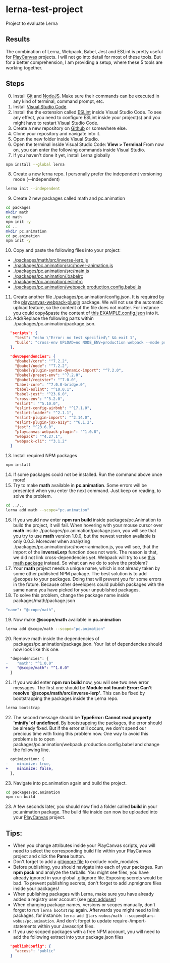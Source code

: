 # lerna-test-project
Project to evaluate Lerna

## Results
The combination of Lerna, Webpack, Babel, Jest and ESLint is pretty useful for [PlayCanvas](https://playcanvas.com/) projects.
I will not go into detail for most of these tools. But for a better comprehension, I am providing 
a setup, where these 5 tools are working together.

## Steps
0. Install [Git](https://git-scm.com/) and [NodeJS](https://nodejs.org/en/).
Make sure their commands can be executed in any kind of terminal, command prompt, etc.
1. Install [Visual Studio Code](https://code.visualstudio.com/).
2. Install the the extension called [ESLint](https://eslint.org/) inside Visual Studio Code. To see any effect,
you need to configure ESLint inside your project(s) and you might have to restart Visual Studio Code.
3. Create a new repository on [Github](https://github.com/) or somewhere else.
4. Clone your repository and navigate into it.
5. Open the new folder inside Visual Studio.
6. Open the terminal inside Visual Studio Code: **View > Terminal** From now on, you can enter the following commands inside Visual Studio.
7. If you haven't done it yet, install Lerna globally
```bash
npm install --global lerna
```
8. Create a new lerna repo. I personally prefer the independent versioning mode (--independent)
```bash
lerna init --independent
```
9. Create 2 new packages called math and pc.animation
```bash
cd packages
mkdir math
cd math
npm init -y
cd ..
mkdir pc.animation
cd pc.animation
npm init -y
```
10. Copy and paste the following files into your project:
- [./packages/math/src/inverse-lerp.js](./packages/math/src/inverse-lerp.js)
- [./packages/pc.animation/src/hover-animation.js](./packages/pc.animation/src/hover-animation.js)
- [./packages/pc.animation/src/main.js](./packages/pc.animation/src/main.js)
- [./packages/pc.animation/.babelrc](./packages/pc.animation/.babelrc)
- [./packages/pc.animation/.eslintrc](./packages/pc.animation/.eslintrc)
- [./packages/pc.animation/webpack.production.config.babel.js](./packages/pc.animation/webpack.production.config.babel.js)
11. Create another file ./packages/pc.animation/config.json. It is required by the [playcanvas-webpack-plugin](https://www.npmjs.com/package/playcanvas-webpack-plugin) package. We will not use the automatic upload feature, so the content of the file does not matter. For instance you could copy&paste the content of [this EXAMPLE.config.json](./packages/pc.animation/EXAMPLE.config.json) into it.
12. Add/Replace the following parts within ./packages/pc.animation/package.json.
```json
  "scripts": {
    "test": "echo \"Error: no test specified\" && exit 1",
    "build": "cross-env UPLOAD=no NODE_ENV=production webpack --mode production --config webpack.production.config.babel.js"
  },
```
```json
  "devDependencies": {
    "@babel/core": "^7.2.2",
    "@babel/node": "^7.2.2",
    "@babel/plugin-syntax-dynamic-import": "^7.2.0",
    "@babel/preset-env": "^7.2.0",
    "@babel/register": "^7.0.0",
    "babel-core": "^7.0.0-bridge.0",
    "babel-eslint": "^10.0.1",
    "babel-jest": "^23.6.0",
    "cross-env": "^5.2.0",
    "eslint": "^5.10.0",
    "eslint-config-airbnb": "^17.1.0",
    "eslint-loader": "^2.1.1",
    "eslint-plugin-import": "^2.14.0",
    "eslint-plugin-jsx-a11y": "^6.1.2",
    "jest": "^23.6.0",
    "playcanvas-webpack-plugin": "^1.0.8",
    "webpack": "^4.27.1",
    "webpack-cli": "^3.1.2"
  }
```
13. Install required NPM packages
```bash
npm install
```
14. If some packages could not be installed. Run the command above once more!
15. Try to make **math** available in **pc.animation**. Some errors will be presented when you enter the next command. Just keep on
reading, to solve the problem.
```bash
cd ../..
lerna add math --scope="pc.animation"
```
16. If you would now enter **npm run build** inside packages/pc.Animation to build the project, it will fail.
When hovering with your mouse cursor over **math** inside ./packages/pc.animation/package.json, you will see 
that you try to use **math** version 1.0.0, but the newest version available is only 0.0.3. Moreover when analyzing 
./packages/pc.animation/src/hover-animation.js, you will see, that the import of the **inverseLerp** function does not work.
The reason is that, we did not link cross-dependencies yet. Webpack will try to use 
[this math package](https://www.npmjs.com/package/math) instead. So what can we do to solve the problem?
17. Your **math** project needs a unique name, which is not already taken by some other published NPM package.
The best solution is to add @scopes to your packages. Doing that will prevent you for some errors in the future. Because other developers could publish packages with the same  name you have picked for your unpublished packages.
18. To solve this problem, change the package name inside packages/math/package.json
```bash
"name": "@scope/math",
```
19. Now make **@scope/math** available in **pc.animation**
```bash
lerna add @scope/math --scope="pc.animation"
```
20. Remove math inside the dependencies of packages/pc.animation/package.json. Your list of dependencies should now look like this one.
```diff
  "dependencies": {
-    "math": "^1.0.0"
+    "@scope/math": "^1.0.0"
  }
```
21. If you would enter **npm run build** now, you will see two new error messages. The first one should be **Module not found: Error: Can't resolve '@scope/math/src/inverse-lerp'**. This can be fixed by bootstrapping the packages inside the Lerna repo.
```bash
lerna bootstrap
```
22. The second message should be **TypeError: Cannot read property 'minify' of undefined**. By bootstrapping the packages, the error should be already fixed. But if the error still occurs, we don't spend our precious time with fixing this problem now. One way to avoid this problems is to open packages/pc.animation/webpack.production.config.babel and change the following line.
```diff
  optimization: {
-    minimize: true,
+    minimize: false,
  },
```
23. Navigate into pc.animation again and build the project.
```bash
cd packages/pc.animation
npm run build
```
23. A few seconds later, you should now find a folder called **build** in your pc.animation package. The build file inside can now be
uploaded into your [PlayCanvas](https://playcanvas.com/) project.

## Tips:
- When you change attributes inside your PlayCanvas scripts, you will need to select the corresponding build file within
your PlayCanvas project and click the **Parse** button.
- Don't forget to add a [gitignore file](./.gitignore) to exclude node_modules.
- Before publishing, you should navigate into each of your packages. Run **npm pack** and analyze the tarballs. You might see files, you have already ignored in your global .gitignore file. Exposing secrets would be bad. To prevent publishing secrets, don't forget to add .npmignore files inside your packages!
- When publishing packages with Lerna, make sure you have already added a registry user account (see [npm adduser](https://docs.npmjs.com/cli/adduser))
- When changing package names, versions or scopes manually, don't forget to run `lerna bootstrap` again. Afterwards you might need to link packages, for instance: `lerna add @lars-wobus/math --scope=@lars-wobus/pc.animation`. And don't forget to update require-/import-statements within your Javascript files. 
- If you use scoped packages with a free NPM account, you will need to add the following extract into your package.json files
```json
  "publishConfig": {
    "access": "public"
  }
```

